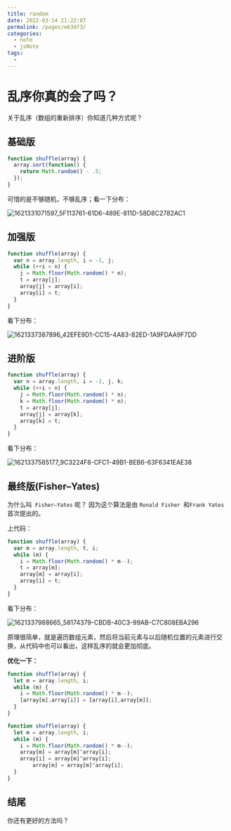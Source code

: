 ```yaml
---
title: random
date: 2022-03-14 21:22:07
permalink: /pages/e63df3/
categories:
  - note
  - jsNote
tags:
  - 
---
```

# 乱序你真的会了吗？

关于乱序（数组的重新排序）你知道几种方式呢？

## 基础版

```js
function shuffle(array) {
  array.sort(function() {
    return Math.random() - .5;
  });
}
```

可惜的是不够随机，不够乱序；看一下分布：

![1621331071597_5F113761-61D6-489E-811D-58D8C2782AC1](/jsNote/1621331071597_5F113761-61D6-489E-811D-58D8C2782AC1.png)

## 加强版

```js
function shuffle(array) {
  var n = array.length, i = -1, j;
  while (++i < n) {
    j = Math.floor(Math.random() * n);
    t = array[j];
    array[j] = array[i];
    array[i] = t;
  }
}
```

看下分布：

![1621337387896_42EFE9D1-CC15-4A83-82ED-1A9FDAA9F7DD](/jsNote/1621337387896_42EFE9D1-CC15-4A83-82ED-1A9FDAA9F7DD.png)

## 进阶版

```js
function shuffle(array) {
  var n = array.length, i = -1, j, k;
  while (++i < n) {
    j = Math.floor(Math.random() * n);
    k = Math.floor(Math.random() * n);
    t = array[j];
    array[j] = array[k];
    array[k] = t;
  }
}
```

看下分布：

![1621337585177_9C3224F8-CFC1-49B1-BEB6-63F6341EAE38](/jsNote/1621337585177_9C3224F8-CFC1-49B1-BEB6-63F6341EAE38.png)

## 最终版(Fisher–Yates)

为什么叫` Fisher–Yates` 呢？ 因为这个算法是由 `Ronald Fisher `和` Frank Yates `首次提出的。

上代码：

```js
function shuffle(array) {
  var m = array.length, t, i;
  while (m) {
    i = Math.floor(Math.random() * m--);
    t = array[m];
    array[m] = array[i];
    array[i] = t;
  }
}
```

看下分布：

![1621337988665_58174379-CBDB-40C3-99AB-C7C808EBA296](/jsNote/1621337988665_58174379-CBDB-40C3-99AB-C7C808EBA296.png)

原理很简单，就是遍历数组元素，然后将当前元素与以后随机位置的元素进行交换，从代码中也可以看出，这样乱序的就会更加彻底。

**优化一下：**

```js
function shuffle(array) {
  let m = array.length, i;
  while (m) {
    i = Math.floor(Math.random() * m--);
    [array[m],array[i]] = [array[i],array[m]];
  }
}

function shuffle(array) {
  let m = array.length, i;
  while (m) {
    i = Math.floor(Math.random() * m--);
    array[m] = array[m]^array[i];
    array[i] = array[m]^array[i];
		array[m] = array[m]^array[i];
  }
}
```

## 结尾

你还有更好的方法吗？